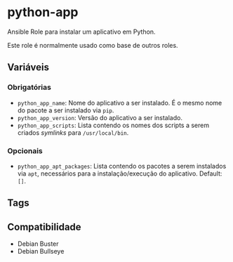 # python-app

Ansible Role para instalar um aplicativo em Python.

Este role é normalmente usado como base de outros roles.

## Variáveis

### Obrigatórias

- `python_app_name`: Nome do aplicativo a ser instalado. É o mesmo nome do
  pacote a ser instalado via `pip`.
- `python_app_version`: Versão do aplicativo a ser instalado.
- `python_app_scripts`: Lista contendo os nomes dos scripts a serem criados
  _symlinks_ para `/usr/local/bin`.

### Opcionais

- `python_app_apt_packages`: Lista contendo os pacotes a serem instalados via
  `apt`, necessários para a instalação/execução do aplicativo. Default: `[]`.

## Tags

## Compatibilidade

- Debian Buster
- Debian Bullseye
